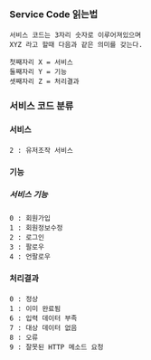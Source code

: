 ### Service Code 읽는법

    서비스 코드는 3자리 숫자로 이루어져있으며 
    XYZ 라고 할때 다음과 같은 의미를 갖는다.
    
    첫째자리 X = 서비스
    둘째자리 Y = 기능
    셋째자리 Z = 처리결과

    
### 서비스 코드 분류

#### 서비스
    2 : 유저조작 서비스
    
#### 기능
##### 서비스 기능
    0 : 회원가입
    1 : 회원정보수정
    2 : 로그인
    3 : 팔로우
    4 : 언팔로우
    
#### 처리결과
    0 : 정상
    1 : 이미 완료됨
    6 : 입력 데이터 부족
    7 : 대상 데이터 없음
    8 : 오류
    9 : 잘못된 HTTP 메소드 요청
    